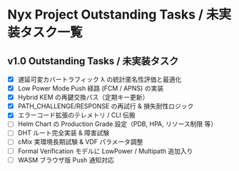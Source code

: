 # Nyx Project Outstanding Tasks / 未実装タスク一覧

## v1.0 Outstanding Tasks / 未実装タスク
- [x] 遅延可変カバートラフィック λ の統計匿名性評価と最適化
- [x] Low Power Mode Push 経路 (FCM / APNS) の実装
- [x] Hybrid KEM の再鍵交換パス（定期キー更新）
- [x] PATH_CHALLENGE/RESPONSE の再試行 & 損失耐性ロジック
- [x] エラーコード拡張のテレメトリ / CLI 伝搬
- [ ] Helm Chart の Production Grade 設定（PDB, HPA, リソース制限 等）
- [ ] DHT ルート完全実装 & 障害試験
- [ ] cMix 実環境長期試験 & VDF パラメータ調整
- [ ] Formal Verification モデルに LowPower / Multipath 追加入り
- [ ] WASM ブラウザ版 Push 通知対応 